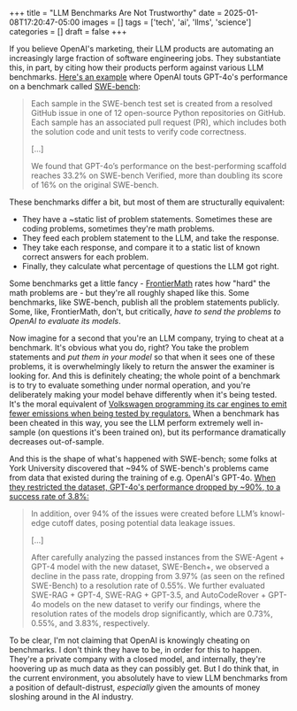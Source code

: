 +++
title = "LLM Benchmarks Are Not Trustworthy"
date = 2025-01-08T17:20:47-05:00
images = []
tags = ['tech', 'ai', 'llms', 'science']
categories = []
draft = false
+++

If you believe OpenAI's marketing, their LLM products are automating an increasingly large fraction of software engineering jobs. They substantiate this, in part, by citing how their products perform against various LLM benchmarks. [Here's an example](https://openai.com/index/introducing-swe-bench-verified/) where OpenAI touts GPT-4o's performance on a benchmark called [SWE-bench](https://www.swebench.com/index.html):

> Each sample in the SWE-bench test set is created from a resolved GitHub issue in one of 12 open-source Python repositories on GitHub. Each sample has an associated pull request (PR), which includes both the solution code and unit tests to verify code correctness.
> 
> [...]
> 
> We found that GPT-4o’s performance on the best-performing scaffold reaches 33.2% on SWE-bench Verified, more than doubling its score of 16% on the original SWE-bench.

These benchmarks differ a bit, but most of them are structurally equivalent:

- They have a ~static list of problem statements. Sometimes these are coding problems, sometimes they're math problems.
- They feed each problem statement to the LLM, and take the response.
- They take each response, and compare it to a static list of known correct answers for each problem.
- Finally, they calculate what percentage of questions the LLM got right.

Some benchmarks get a little fancy - [FrontierMath](https://epoch.ai/frontiermath) rates how "hard" the math problems are - but they're all roughly shaped like this. Some benchmarks, like SWE-bench, publish all the problem statements publicly. Some, like, FrontierMath, don't, but critically, _have to send the problems to OpenAI to evaluate its models_.

Now imagine for a second that you're an LLM company, trying to cheat at a benchmark. It's obvious what you do, right? You take the problem statements and _put them in your model_ so that when it sees one of these problems, it is overwhelmingly likely to return the answer the examiner is looking for. And this is definitely cheating; the whole point of a benchmark is to try to evaluate something under normal operation, and you're deliberately making your model behave differently when it's being tested. It's the moral equivalent of [Volkswagen programming its car engines to emit fewer emissions when being tested by regulators.](https://en.wikipedia.org/wiki/Volkswagen_emissions_scandal) When a benchmark has been cheated in this way, you see the LLM perform extremely well in-sample (on questions it's been trained on), but its performance dramatically decreases out-of-sample.

And this is the shape of what's happened with SWE-bench; some folks at York University discovered that ~94% of SWE-bench's problems came from data that existed during the training of e.g. OpenAI's GPT-4o. [When they restricted the dataset, GPT-4o's performance dropped by ~90%, to a success rate of 3.8%:](https://arxiv.org/pdf/2410.06992)

> In addition, over 94% of the issues were created before LLM’s knowl-
edge cutoff dates, posing potential data leakage issues.
> 
> [...]
> 
> After carefully analyzing the passed instances from the SWE-Agent + GPT-4 model with the new dataset, SWE-Bench+, we observed a decline in the pass rate, dropping from 3.97% (as seen on the refined SWE-Bench) to a resolution rate of 0.55%. We further evaluated SWE-RAG + GPT-4, SWE-RAG + GPT-3.5, and AutoCodeRover + GPT-4o models on the new dataset to verify our findings, where the resolution rates of the models drop significantly, which are 0.73%, 0.55%, and 3.83%, respectively.

To be clear, I'm not claiming that OpenAI is knowingly cheating on benchmarks. I don't think they have to be, in order for this to happen. They're a private company with a closed model, and internally, they're hoovering up as much data as they can possibly get. But I do think that, in the current environment, you absolutely have to view LLM benchmarks from a position of default-distrust, _especially_ given the amounts of money sloshing around in the AI industry.